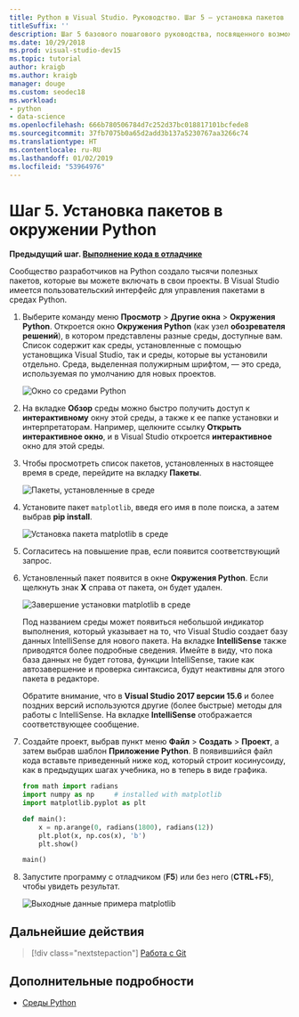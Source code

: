 ```yaml
---
title: Python в Visual Studio. Руководство. Шаг 5 — установка пакетов
titleSuffix: ''
description: Шаг 5 базового пошагового руководства, посвященного возможностям Python в Visual Studio. Здесь описаны функции Visual Studio для управления пакетами в окружении Python.
ms.date: 10/29/2018
ms.prod: visual-studio-dev15
ms.topic: tutorial
author: kraigb
ms.author: kraigb
manager: douge
ms.custom: seodec18
ms.workload:
- python
- data-science
ms.openlocfilehash: 666b780506784d7c252d37bc018817101bcfede8
ms.sourcegitcommit: 37fb7075b0a65d2add3b137a5230767aa3266c74
ms.translationtype: HT
ms.contentlocale: ru-RU
ms.lasthandoff: 01/02/2019
ms.locfileid: "53964976"
---
```

# <a name="step-5-install-packages-in-your-python-environment"></a>Шаг 5. Установка пакетов в окружении Python

**Предыдущий шаг. [Выполнение кода в отладчике](tutorial-working-with-python-in-visual-studio-step-04-debugging.md)**

Сообщество разработчиков на Python создало тысячи полезных пакетов, которые вы можете включать в свои проекты. В Visual Studio имеется пользовательский интерфейс для управления пакетами в средах Python.

1. Выберите команду меню **Просмотр** > **Другие окна** > **Окружения Python**. Откроется окно **Окружения Python** (как узел **обозревателя решений**), в котором представлены разные среды, доступные вам. Список содержит как среды, установленные с помощью установщика Visual Studio, так и среды, которые вы установили отдельно. Среда, выделенная полужирным шрифтом, — это среда, используемая по умолчанию для новых проектов.

   ![Окно со средами Python](media/environments-default-view-blue.png)

2. На вкладке **Обзор** среды можно быстро получить доступ к **интерактивному** окну этой среды, а также к ее папке установки и интерпретаторам. Например, щелкните ссылку **Открыть интерактивное окно**, и в Visual Studio откроется **интерактивное** окно для этой среды.

3. Чтобы просмотреть список пакетов, установленных в настоящее время в среде, перейдите на вкладку **Пакеты**.

   ![Пакеты, установленные в среде](media/environments-installed-packages-blue.png)

4. Установите пакет `matplotlib`, введя его имя в поле поиска, а затем выбрав **pip install**.

   ![Установка пакета matplotlib в среде](media/environments-add-matplotlib1.png)

5. Согласитесь на повышение прав, если появится соответствующий запрос.

6. Установленный пакет появится в окне **Окружения Python**. Если щелкнуть знак **X** справа от пакета, он будет удален.

   ![Завершение установки matplotlib в среде](media/environments-add-matplotlib2.png)

   Под названием среды может появиться небольшой индикатор выполнения, который указывает на то, что Visual Studio создает базу данных IntelliSense для нового пакета. На вкладке **IntelliSense** также приводятся более подробные сведения. Имейте в виду, что пока база данных не будет готова, функции IntelliSense, такие как автозавершение и проверка синтаксиса, будут неактивны для этого пакета в редакторе.

   Обратите внимание, что в **Visual Studio 2017 версии 15.6** и более поздних версий используются другие (более быстрые) методы для работы с IntelliSense. На вкладке **IntelliSense** отображается соответствующее сообщение.

7. Создайте проект, выбрав пункт меню **Файл** > **Создать** > **Проект**, а затем выбрав шаблон **Приложение Python**. В появившийся файл кода вставьте приведенный ниже код, который строит косинусоиду, как в предыдущих шагах учебника, но в теперь в виде графика.

    ```python
    from math import radians
    import numpy as np     # installed with matplotlib
    import matplotlib.pyplot as plt

    def main():
        x = np.arange(0, radians(1800), radians(12))
        plt.plot(x, np.cos(x), 'b')
        plt.show()

    main()
    ```

8. Запустите программу с отладчиком (**F5**) или без него (**CTRL**+**F5**), чтобы увидеть результат.

   ![Выходные данные примера matplotlib](media/environments-add-matplotlib3.png)

## <a name="next-step"></a>Дальнейшие действия

> [!div class="nextstepaction"]
> [Работа с Git](tutorial-working-with-python-in-visual-studio-step-06-working-with-git.md)

## <a name="go-deeper"></a>Дополнительные подробности

- [Среды Python](managing-python-environments-in-visual-studio.md)
